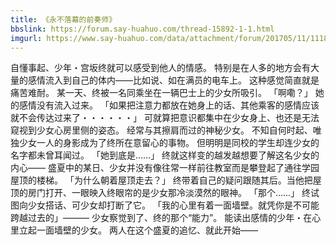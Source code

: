 ```yaml
---
title: 《永不落幕的前奏师》
bbslink: https://forum.say-huahuo.com/thread-15892-1-1.html
imgurl: https://www.say-huahuo.com/data/attachment/forum/201705/11/111802fdexdx9f59qw9flx.jpg
---
```


自懂事起、少年・宫坂终就可以感受到他人的情感。
特别是在人多的地方会有大量的感情流入到自己的体内——比如说、如在满员的电车上。
这种感觉简直就是痛苦难耐。
某一天、终被一名同乘坐在一辆巴士上的少女所吸引。
「啊嘞？」
她的感情没有流入过来。
「如果把注意力都放在她身上的话、其他乘客的感情应该就不会传达过来了・・・・・・」
可就算把意识都集中在少女身上、也还是无法窥视到少女心房里侧的姿态。
经常与其擦肩而过的神秘少女。
不知自何时起、唯独少女一人的身影成为了终所在意留心的事物。
但明明是同校的学生却连少女的名字都未曾耳闻过。
「她到底是……」
终就这样变的越发越想要了解这名少女的内心——
盛夏中的某日、少女并没有像往常一样前往教室而是攀登起了通往学园屋顶的楼梯。
「为什么朝着屋顶走去？」
终带着自己的疑问跟随其后。当他把屋顶的房门打开、一眼映入终眼帘的是少女那冷淡漠然的眼神。
「那个……」
终试图向少女搭话、可少女却打断了它。
「我的心里有着一面墙壁。就凭你是不可能跨越过去的」———
少女察觉到了、终的那个“能力”。
能读出感情的少年・在心里立起一面墙壁的少女。
两人在这个盛夏的追忆、就此开始——<!--more-->
